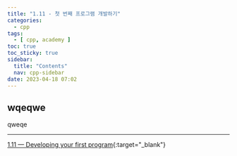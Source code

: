 ```yaml
---
title: "1.11 - 첫 번째 프로그램 개발하기"
categories:
  - cpp
tags:
  - [ cpp, academy ]
toc: true
toc_sticky: true
sidebar:
  title: "Contents"
  nav: cpp-sidebar
date: 2023-04-18 07:02
---
```


## wqeqwe

qweqe

---

[1.11 — Developing your first program](https://www.learncpp.com/cpp-tutorial/developing-your-first-program/){:target="_blank"}

<!--

<div class="notice--info" markdown="1">
<span class="notice-title">
**TITLE**
</span>

BODY
</div>

-->